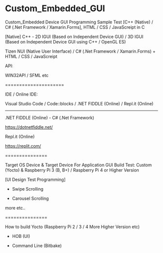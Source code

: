 # Custom_Embedded_GUI
Custom_Embedded Device GUI Programming Sample Test [C++ (Native) / C# (.Net Framework  / Xamarin.Forms], HTML / CSS / JavaScreipt in C

[Native] C++ - 2D IGUI (Based on Independent Device GUI) / 3D IGUI (Based on Independent Device GUI using C++ / OpenGL ES)

Tizen NUI (Native User Interface) / C# (.Net Framework  / Xamarin.Forms) + HTML / CSS / JavaScreipt

API:

WIN32API / SFML etc

=====================

IDE / Online IDE:

Visual Studio Code / Code::blocks / .NET FIDDLE (Online) / Repl.it (Online)

---------------------

.NET FIDDLE (Online) - C# (.Net Framework)

https://dotnetfiddle.net/

Repl.it (Online)

https://replit.com/

===============

Target OS Device & Target Device For Application GUI Build Test: Custom (Yocto) & Raspberry Pi 3 (B, B+) / Raspberry Pi 4 or Higher Version   

[UI Design Test Programming]

- Swipe Scrolling

- Carousel Scrolling

more etc..

===============

How to build Yocto (Raspberry Pi 2 / 3 / 4 More Higher Version etc)

- HOB (UI)

- Command Line (Bitbake)
